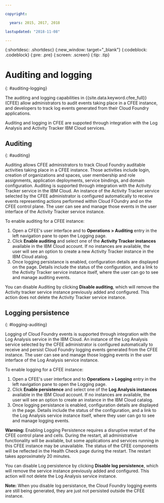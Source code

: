 ```yaml
---

copyright:

  years: 2015, 2017, 2018

lastupdated: "2018-11-08"

---
```


{:shortdesc: .shortdesc}
{:new_window: target="_blank"}
{:codeblock: .codeblock}
{:pre: .pre}
{:screen: .screen}
{:tip: .tip}

# Auditing and logging
{: #auditing-logging}

The auditing and logging capabilities in {{site.data.keyword.cfee_full}} (CFEE) allow administrators to audit events taking place in a CFEE instance, and developers to track log events generated from their Cloud Foundry applications.

Auditing and logging in CFEE are suppoted through integration with the Log Analysis and Activity Tracker IBM Cloud services.

## Auditing
{: #auditing}

Auditing allows CFEE administrators to track Cloud Foundry auditable activities taking place in a CFEE instance.  Those activities include login, creation of organizations and spaces, user membership and role assignments, application deployments, service bindings, and domain configuration. Auditing is supported through integration with the Activity Tracker service in the IBM Cloud. An instance of the Activity Tracker service selected by the CFEE administrator is configured automatically to receive events representing actions performed within Cloud FOundry and on the CFEE control plane.  The user can see and manage those events in the user interface of the Activity Tracker service instance.

To enable auditing for a CFEE instance:

1. Open a CFEE's user interface and to **Operations > Auditing** entry in the left navigation pane to open the Logging page.
2. Click **Enable auditing** and select one of the **Activity Tracker instances** available in the IBM Cloud account.  If no instances are available, the user will see an option to create a new Activity Tracker instance in the IBM Cloud atalog.
3.  Once logging persistance is enabled, configuration details are displayed on the page. Details include the status of the configuration, and a link to the Activity Tracker service instance itself, where the user can go to see and manage auditing events.

You can disable Auditing by clicking **Disable auditing**, which will remove the Activity tracker service instance previously added and configured. This action does not delete the Activity Tracker service instance.

## Logging persistence
{: #logging-auditing}

Logging of Cloud Foundry events is supported through integration with the Log Analysis service in the IBM Cloud. An instance of the Log Analysis service selected by the CFEE administrator is configured automatically to receive and persist Cloud Foundry logging events generated from the CFEE instance.  The user can see and manage those logging events in the user interface of the Log Analysis service instance.

To enable logging for a CFEE instance:

1. Open a CFEE's user interface and to **Operations > Logging** entry in the left navigation pane to open the Logging page.
2. Click **Enable persistence** and select one of the **Log Analysis instances** available in the IBM Cloud account.  If no instances are available, the user will see an option to create an instance in the IBM Cloud catalog.
3. Once logging persistance is enabled, configuration details are displayed in the page. Details include the status of the configuration, and a link to the Log Analysis service instance itself, where they user can go to see and manage logging events.

**Warning:** Enabling Logging Persistence requires a disruptive restart of the CFEE control plane and cells.  During the restart, all administrative functionality will be available, but some applications and services running in this CFEE instance may be unavailable.  The status of the CFEE components will be reflected in the Health Check page during the restart.  The restart takes approximately 20 minutes.

You can disable Log persistence by clicking **Disable log persistence**, which will remove the service instance previously added and configured. This action will not delete the Log Analysis service instance.

**Note:** When you disable log persistance, the Cloud Foundry logging events are still being generated, they are just not persisted outside the CFEE instance.

